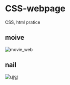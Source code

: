 # CSS-webpage
CSS, html pratice

## moive
![movie_web](https://user-images.githubusercontent.com/56478474/214590150-d3bf589d-dbfa-4a53-86aa-ed44a3f46df2.png)


## nail
![네일](https://user-images.githubusercontent.com/56478474/215687811-000845f6-7eaf-4a89-a5f1-4554a716a976.JPG)
